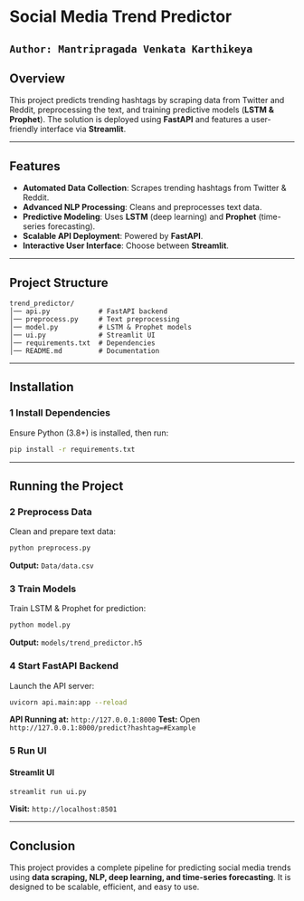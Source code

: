 # Social Media Trend Predictor
```Author: Mantripragada Venkata Karthikeya```
---
## Overview
This project predicts trending hashtags by scraping data from Twitter and Reddit, preprocessing the text, and training predictive models (**LSTM & Prophet**). The solution is deployed using **FastAPI** and features a user-friendly interface via **Streamlit**.

---

## Features
- **Automated Data Collection**: Scrapes trending hashtags from Twitter & Reddit.
- **Advanced NLP Processing**: Cleans and preprocesses text data.
- **Predictive Modeling**: Uses **LSTM** (deep learning) and **Prophet** (time-series forecasting).
- **Scalable API Deployment**: Powered by **FastAPI**.
- **Interactive User Interface**: Choose between **Streamlit**.
---

## Project Structure
```
trend_predictor/
│── api.py            # FastAPI backend
│── preprocess.py     # Text preprocessing
│── model.py          # LSTM & Prophet models
│── ui.py             # Streamlit UI
│── requirements.txt  # Dependencies
│── README.md         # Documentation
```

---

## Installation
### **1️ Install Dependencies**
Ensure Python (3.8+) is installed, then run:
```bash
pip install -r requirements.txt
```

---

## Running the Project
### **2 Preprocess Data**
Clean and prepare text data:
```bash
python preprocess.py
```
**Output:** `Data/data.csv`

### **3 Train Models**
Train LSTM & Prophet for prediction:
```bash
python model.py
```
**Output:** `models/trend_predictor.h5`

### **4 Start FastAPI Backend**
Launch the API server:
```bash
uvicorn api.main:app --reload
```
**API Running at:** `http://127.0.0.1:8000`
**Test:** Open `http://127.0.0.1:8000/predict?hashtag=#Example`

### **5 Run UI**
#### **Streamlit UI**
```bash
streamlit run ui.py
```
**Visit:** `http://localhost:8501`

---

## Conclusion
This project provides a complete pipeline for predicting social media trends using **data scraping, NLP, deep learning, and time-series forecasting**. It is designed to be scalable, efficient, and easy to use.

